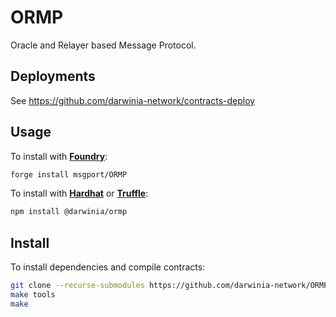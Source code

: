 # ORMP
Oracle and Relayer based Message Protocol.

## Deployments

See https://github.com/darwinia-network/contracts-deploy

## Usage
To install with [**Foundry**](https://github.com/gakonst/foundry):
```sh
forge install msgport/ORMP
```

To install with [**Hardhat**](https://github.com/nomiclabs/hardhat) or [**Truffle**](https://github.com/trufflesuite/truffle):
```sh
npm install @darwinia/ormp
```

## Install 
To install dependencies and compile contracts:
```sh
git clone --recurse-submodules https://github.com/darwinia-network/ORMP.git && cd ORMP
make tools
make
```
